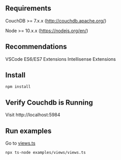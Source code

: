## Requirements

CouchDB >= 7.x.x (http://couchdb.apache.org/)

Node >= 10.x.x (https://nodejs.org/en/)

## Recommendations

VSCode
ES6/ES7 Extensions
Intellisense Extensions

## Install

```
npm install
```

## Verify Couchdb is Running

Visit http://localhost:5984

## Run examples

Go to [views.ts](examples/views/views.ts)

```
npx ts-node examples/views/views.ts
```
